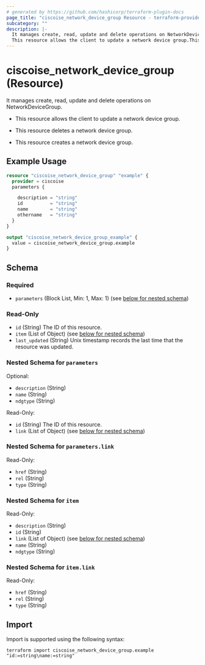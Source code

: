 ```yaml
---
# generated by https://github.com/hashicorp/terraform-plugin-docs
page_title: "ciscoise_network_device_group Resource - terraform-provider-ciscoise"
subcategory: ""
description: |-
  It manages create, read, update and delete operations on NetworkDeviceGroup.
  This resource allows the client to update a network device group.This resource deletes a network device group.This resource creates a network device group.
---
```


# ciscoise_network_device_group (Resource)

It manages create, read, update and delete operations on NetworkDeviceGroup.

- This resource allows the client to update a network device group.

- This resource deletes a network device group.

- This resource creates a network device group.

## Example Usage

```terraform
resource "ciscoise_network_device_group" "example" {
  provider = ciscoise
  parameters {

    description = "string"
    id          = "string"
    name        = "string"
    othername   = "string"
  }
}

output "ciscoise_network_device_group_example" {
  value = ciscoise_network_device_group.example
}
```

<!-- schema generated by tfplugindocs -->
## Schema

### Required

- `parameters` (Block List, Min: 1, Max: 1) (see [below for nested schema](#nestedblock--parameters))

### Read-Only

- `id` (String) The ID of this resource.
- `item` (List of Object) (see [below for nested schema](#nestedatt--item))
- `last_updated` (String) Unix timestamp records the last time that the resource was updated.

<a id="nestedblock--parameters"></a>
### Nested Schema for `parameters`

Optional:

- `description` (String)
- `name` (String)
- `ndgtype` (String)

Read-Only:

- `id` (String) The ID of this resource.
- `link` (List of Object) (see [below for nested schema](#nestedatt--parameters--link))

<a id="nestedatt--parameters--link"></a>
### Nested Schema for `parameters.link`

Read-Only:

- `href` (String)
- `rel` (String)
- `type` (String)



<a id="nestedatt--item"></a>
### Nested Schema for `item`

Read-Only:

- `description` (String)
- `id` (String)
- `link` (List of Object) (see [below for nested schema](#nestedobjatt--item--link))
- `name` (String)
- `ndgtype` (String)

<a id="nestedobjatt--item--link"></a>
### Nested Schema for `item.link`

Read-Only:

- `href` (String)
- `rel` (String)
- `type` (String)

## Import

Import is supported using the following syntax:

```shell
terraform import ciscoise_network_device_group.example "id:=string\name:=string"
```
